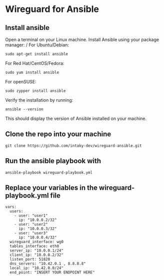 # Wireguard for Ansible
## Install ansible
Open a terminal on your Linux machine.
Install Ansible using your package manager: 
/
For Ubuntu/Debian: 
``` 
sudo apt-get install ansible 
```
For Red Hat/CentOS/Fedora: 
``` 
sudo yum install ansible 
```
For openSUSE: 
``` 
sudo zypper install ansible 
```
Verify the installation by running:
``` 
ansible --version 
```
This should display the version of Ansible installed on your machine.

## Clone the repo into your machine
``` 
git clone https://github.com/intaky-dev/wireguard-ansible.git 
```
## Run the ansible playbook with
``` 
ansible-playbook wireguard-playbook.yml 
```

## Replace your variables in the wireguard-playbook.yml file 
``` 
vars: 
  users: 
    - user: "user1"
      ip: "10.0.0.2/32"
    - user: "user2"
      ip: "10.0.0.3/32"
    - user: "user3"
      ip: "10.0.0.4/32"  
  wireguard_interface: wg0
  tables_interface: eth0
  server_ip: "10.0.0.1/24"
  client_ip: "10.0.0.2/32"
  listen_port: 51820
  dns_servers: "10.42.0.1 , 8.8.8.8"
  local_ip: "10.42.0.0/24"
  end_point: "INSERT YOUR ENDPOINT HERE" 
```  